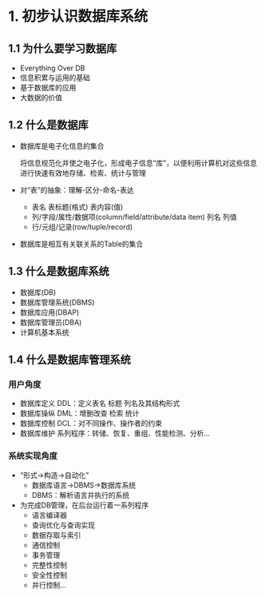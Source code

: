 # 1. 初步认识数据库系统

## 1.1 为什么要学习数据库
- Everything Over DB
- 信息积累与运用的基础
- 基于数据库的应用
- 大数据的价值

## 1.2 什么是数据库

- 数据库是电子化信息的集合

	将信息规范化并使之电子化，形成电子信息“库”，以便利用计算机对这些信息进行快速有效地存储、检索、统计与管理	
- 对“表”的抽象：理解-区分-命名-表达
	
	- 表名 表标题(格式) 表内容(值)
	- 列/字段/属性/数据项(column/field/attribute/data item)  列名 列值
	- 行/元组/记录(row/tuple/record)

- 数据库是相互有关联关系的Table的集合

## 1.3 什么是数据库系统
- 数据库(DB)
- 数据库管理系统(DBMS)
- 数据库应用(DBAP)
- 数据库管理员(DBA)
- 计算机基本系统

## 1.4 什么是数据库管理系统
### 用户角度
- 数据库定义 DDL：定义表名 标题 列名及其结构形式
- 数据库操纵 DML：增删改查 检索 统计
- 数据库控制 DCL：对不同操作、操作者的约束
- 数据库维护 系列程序：转储、恢复、重组、性能检测、分析...
### 系统实现角度
- “形式->构造->自动化” 
	- 数据库语言->DBMS->数据库系统 
	- DBMS：解析语言并执行的系统
- 为完成DB管理，在后台运行着一系列程序
	- 语言编译器
	- 查询优化与查询实现
	- 数据存取与索引
	- 通信控制
	- 事务管理
	- 完整性控制
	- 安全性控制
	- 并行控制...


